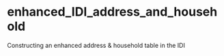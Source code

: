 # enhanced_IDI_address_and_household
Constructing an enhanced address &amp; household table in the IDI
